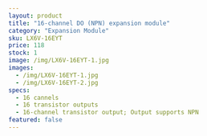 ```yaml
---
layout: product
title: "16-channel DO (NPN) expansion module"
category: "Expansion Module"
sku: LX6V-16EYT
price: 118
stock: 1
image: /img/LX6V-16EYT-1.jpg
images:
  - /img/LX6V-16EYT-1.jpg
  - /img/LX6V-16EYT-2.jpg
specs:
  - 16 cannels
  - 16 transistor outputs
  - 16-channel transistor output; Output supports NPN
featured: false
---
```



